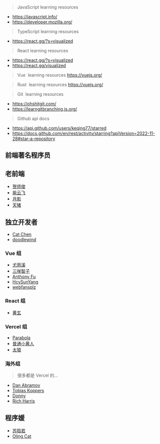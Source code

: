 
> JavaScript learning resources
- https://javascript.info/
- https://developer.mozilla.org/

> TypeScript learning resources
- https://react.gg/?s=visualized

> React learning resources
- https://react.gg/?s=visualized
- https://react.gg/visualized

> Vue  learning resources
https://vuejs.org/

> Rust  learning resources
https://vuejs.org/

> Git  learning resources
- https://ohshitgit.com/
- https://learngitbranching.js.org/

> Github api docs
- https://api.github.com/users/keqing77/starred  
- https://docs.github.com/en/rest/activity/starring?apiVersion=2022-11-28#star-a-repository



## 前端著名程序员

## 老前端[​](https://keqingblog.netlify.app/font-end-developer-collections#%E8%80%81%E5%89%8D%E7%AB%AF "标题的直接链接")

- [贺师俊](https://www.zhihu.com/people/3ec3b166992a5a90a1083945d2490d38)
- [紫云飞](https://www.zhihu.com/people/zi-yun-fei)
- [月影](https://www.zhihu.com/people/yue-ying-2-61/answers/by_votes)
- [天猪](https://www.zhihu.com/people/liuyong25)

## 独立开发者[​](https://keqingblog.netlify.app/font-end-developer-collections#%E7%8B%AC%E7%AB%8B%E5%BC%80%E5%8F%91%E8%80%85 "标题的直接链接")

- [Cat Chen](https://www.zhihu.com/people/catchen)
- [doodlewind](https://www.zhihu.com/people/doodlewind)

### Vue 组[​](https://keqingblog.netlify.app/font-end-developer-collections#vue-%E7%BB%84 "标题的直接链接")

- [尤雨溪](https://www.zhihu.com/people/cfdec6226ece879d2571fbc274372e9f)
- [三咲智子](https://www.zhihu.com/people/sanxiaozhizi)
- [Anthony Fu](https://www.zhihu.com/people/antfu)
- [HcySunYang](https://www.zhihu.com/people/hcysunyang)
- [webfansplz](https://www.zhihu.com/people/weber-23-9)

### React 组[​](https://keqingblog.netlify.app/font-end-developer-collections#react-%E7%BB%84 "标题的直接链接")

- [黄玄](https://www.zhihu.com/people/huxpro)

### Vercel 组[​](https://keqingblog.netlify.app/font-end-developer-collections#vercel-%E7%BB%84 "标题的直接链接")

- [Parabola](https://www.zhihu.com/people/268856142254d85633eabafb504d90bc)
- [普通小黄人](https://www.zhihu.com/people/df62377a32a56c801ae21923dd2eead7)
- [太狼](https://www.zhihu.com/people/f169ccd8ba80a296455c2c0798ec343e)

### 海外组[​](https://keqingblog.netlify.app/font-end-developer-collections#%E6%B5%B7%E5%A4%96%E7%BB%84 "标题的直接链接")

> 很多都是 Vercel 的...

- [Dan Abramov](https://twitter.com/dan_abramov)
- [Tobias Koppers](https://twitter.com/wSokra)
- [Donny](https://twitter.com/kdy1dev)
- [Rich Harris](https://twitter.com/Rich_Harris)

## 程序媛[​](https://keqingblog.netlify.app/font-end-developer-collections#%E7%A8%8B%E5%BA%8F%E5%AA%9B "标题的直接链接")

- [苏晗若](https://www.zhihu.com/people/e3c4bac02e4176f64fdac80bac25f81c)
- [Oling Cat](https://www.zhihu.com/people/olingcat/answers)